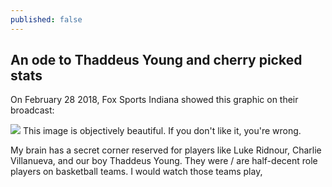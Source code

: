 ```yaml
---
published: false
---
```

## An ode to Thaddeus Young and cherry picked stats

On February 28 2018, Fox Sports Indiana showed this graphic on their broadcast:

![](https://pbs.twimg.com/media/DXKfoLeVoAAp3mD?format=jpg&name=large)
This image is objectively beautiful. If you don't like it, you're wrong.

My brain has a secret corner reserved for players like Luke Ridnour, Charlie Villanueva, and our boy Thaddeus Young. They were / are half-decent role players on basketball teams. I would watch those teams play, 
<!--stackedit_data:
eyJoaXN0b3J5IjpbLTk5NjQ3NzYyMywxNzA3MzcxMzU2LDEzNT
gyMjQ5NDksMTExMDgzMDQ5OV19
-->